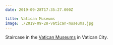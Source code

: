 ```yaml
---
date: 2019-09-28T17:35:27.000Z

title: Vatican Museums
image: ./2019-09-28-vatican-museums.jpg
---
```


Staircase in the [Vatican Museums](https://en.wikipedia.org/wiki/Vatican_Museums) in Vatican City.
